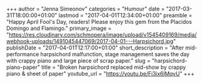 +++
author = "Jenna Simeonov"
categories = "Humour"
date = "2017-03-31T18:00:00+01:00"
lastmod = "2017-04-01T12:34:00+01:00"
preamble = "Happy April Fool's Day, readers! Please enjoy this gem from the Placidos Domingo and Flamingo."
primary_image = "https://res.cloudinary.com/schmopera/image/upload/v1545409169/media/webhook-uploads/1491045447069/2017-04-01---Harpsichord.jpg"
publishDate = "2017-04-01T12:17:00+01:00"
short_description = "After mid-performance harpsichord malfunction, stage management saves the day with crappy piano and large piece of scrap paper."
slug = "harpsichord-piano-paper"
title = "Broken harpsichord replaced mid-show by crappy piano &amp; sheet of paper"
youtube_url = "https://youtu.be/Fi3ix6lMqvU"
+++


